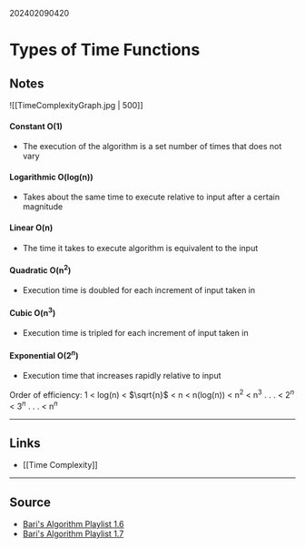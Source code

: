 202402090420
# Types of Time Functions

## Notes

![[TimeComplexityGraph.jpg | 500]]
#### Constant O(1)
- The execution of the algorithm is a set number of times that does not vary
#### Logarithmic O(log(n))
- Takes about the same time to execute relative to input after a certain magnitude
#### Linear O(n)
- The time it takes to execute algorithm is equivalent to the input
#### Quadratic O(n$^2$)
- Execution time is doubled for each increment of input taken in
#### Cubic O(n$^3$)
- Execution time is tripled for each increment of input taken in
#### Exponential O(2$^n$)
- Execution time that increases rapidly relative to input

Order of efficiency:
1 < log(n) < $\sqrt{n}$ < n < n(log(n)) < n$^2$ < n$^3$ . . . < 2$^n$ < 3$^n$ . . . < n$^n$

---
## Links

- [[Time Complexity]]

---

## Source

- [Bari's Algorithm Playlist 1.6](https://youtu.be/w7t4_JUUTeg?si=D6bkxIm2XzmW4DJo)
- [Bari's Algorithm Playlist 1.7](https://youtu.be/5v-tKX2uRAk?si=agvTw6GHmkuQda1H)
